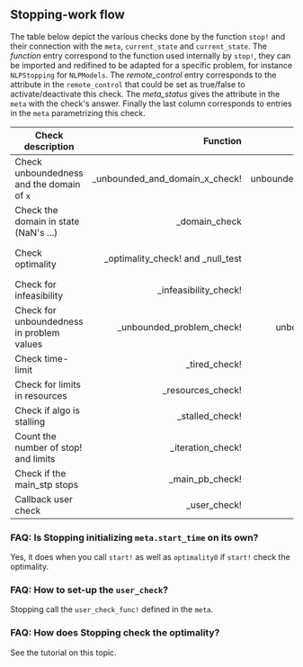 ## Stopping-work flow

The table below depict the various checks done by the function `stop!` and their connection with the `meta`, `current_state` and `current_state`. The *function* entry correspond to the function used internally by `stop!`, they can be imported and redifined to be adapted for a specific problem, for instance `NLPStopping` for `NLPModels`. The *remote\_control* entry corresponds to the attribute in the `remote_control` that could be set as true/false to activate/deactivate this check. The *meta\_status* gives the attribute in the `meta` with the check's answer. Finally the last column corresponds to entries in the `meta` parametrizing this check.

| Check description                         | Function                          | remote control  | meta statuses | meta tolerances |
| ----------------------------------------- | ---------------------------------:| ---------------:| -----------:| ----:|
| Check unboundedness and the domain of `x` | _unbounded_and_domain_x_check!    | unbounded_and_domain_x_check | domainerror and unbounded_problem_x | stp.meta.unbounded_x|
| Check the domain in state (NaN's ...)     | _domain_check                     | domain_check                 | domainerror | |
| Check optimality                          | _optimality_check! and _null_test | optimality_check             | optimal | See *how to check optimality with Stopping* |
| Check for infeasibility                   | _infeasibility_check!             | infeasibility_check          | infeasible | |
| Check for unboundedness in problem values | _unbounded_problem_check!         | unbounded_problem_check      | unbounded_problem | |
| Check time-limit                          | _tired_check!                     | tired_check                  | tired | start_time, max_time |
| Check for limits in resources             | _resources_check!                 | resources_check              | resources ||
| Check if algo is stalling                 | _stalled_check!                   | stalled_check                | stalled ||
| Count the number of stop! and limits      | _iteration_check!                 | iteration_check              | iteration_limit | max_iter |
| Check if the main_stp stops               | _main_pb_check!                   | main_pb_check                | main_pb ||
| Callback user check                       | _user_check!                      | user_check                   | stopbyuser | user_check_func! |

### FAQ: Is Stopping initializing `meta.start_time` on its own?

Yes, it does when you call `start!` as well as `optimality0` if `start!` check the optimality.

### FAQ: How to set-up the `user_check`?

Stopping call the `user_check_func!` defined in the `meta`.

### FAQ: How does Stopping check the optimality?

See the tutorial on this topic.
